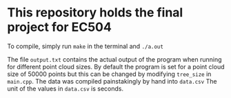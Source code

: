 # This repository holds the final project for EC504

To compile, simply run ``make`` in the terminal and ``./a.out``


The file ``output.txt`` contains the actual output of the program when running for different point cloud sizes. By default the program is set for a point cloud size of 50000 points but this can be changed by modifying ``tree_size`` in ``main.cpp``. The data was compiled painstakingly by hand into ``data.csv`` The unit of the values in ``data.csv`` is seconds. 
